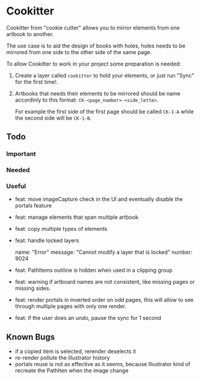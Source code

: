 # Cookitter

Cookitter from "cookie cutter" allows you to mirror elements from one artbook to another.

The use case is to aid the design of books with holes, holes needs to be mirrored from one side to the other side of the same page.

To allow Cookitter to work in your project some preparation is needed:

1. Create a layer called `cookitter` to hold your elements, or just run "Sync" for the first time!.

2. Artbooks that needs their elements to be mirrored should be name accordinly to this format: `CK-<page_number>-<side_lette>`.

   For example the first side of the first page should be called `CK-1-A` while the second side will be `CK-1-B`.

## Todo

### Important

### Needed

### Useful

- feat: move imageCapture check in the UI and eventually disable the portals feature
- feat: manage elements that span multiple artbook
- feat: copy multiple types of elements
- feat: handle locked layers

  name: "Error"
  message: "Cannot modify a layer that is locked"
  number: 9024

- feat: PathItems outiline is hidden when used in a clipping group
- feat: warning if artboard names are not consistent, like missing pages or missing sides.
- feat: render portals in inverted order on odd pages, this will allow to see through multiple pages with only one render.
- feat: if the user does an undo, pause the sync for 1 second

## Known Bugs

- if a copied item is selected, rerender deselects it
- re-render pollute the illustrator history
- portals reuse is not as effective as it seems, because Illustrator kind of recreate the PathIten when the image change
